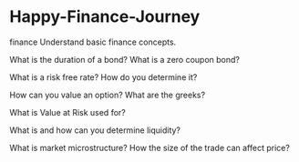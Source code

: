 # Happy-Finance-Journey
finance 
Understand basic finance concepts.

What is the duration of a bond? What is a zero coupon bond?

What is a risk free rate? How do you determine it?

How can you value an option? What are the greeks?

What is Value at Risk used for?

What is and how can you determine liquidity?

What is market microstructure? How the size of the trade can affect price?
